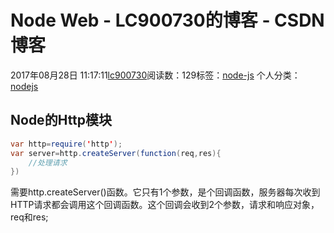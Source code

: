 # Node Web - LC900730的博客 - CSDN博客
2017年08月28日 11:17:11[lc900730](https://me.csdn.net/LC900730)阅读数：129标签：[node-js](https://so.csdn.net/so/search/s.do?q=node-js&t=blog)
个人分类：[nodejs](https://blog.csdn.net/LC900730/article/category/7127126)
## Node的Http模块
```java
var http=require('http');
var server=http.createServer(function(req,res){
    //处理请求
})
```
需要http.createServer()函数。它只有1个参数，是个回调函数，服务器每次收到HTTP请求都会调用这个回调函数。这个回调会收到2个参数，请求和响应对象，req和res;
